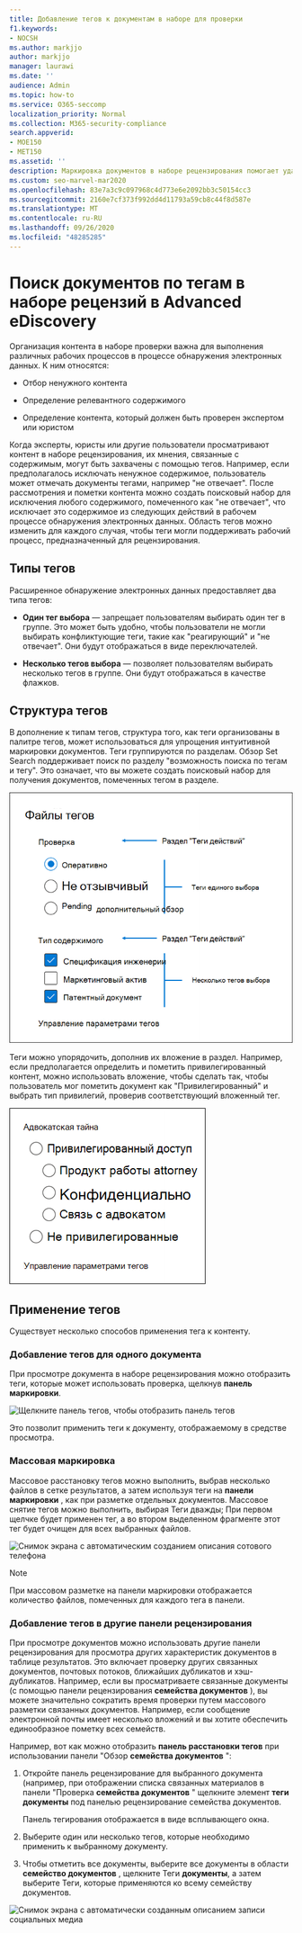 ```yaml
---
title: Добавление тегов к документам в наборе для проверки
f1.keywords:
- NOCSH
ms.author: markjjo
author: markjjo
manager: laurawi
ms.date: ''
audience: Admin
ms.topic: how-to
ms.service: O365-seccomp
localization_priority: Normal
ms.collection: M365-security-compliance
search.appverid:
- MOE150
- MET150
ms.assetid: ''
description: Маркировка документов в наборе рецензирования помогает удалить ненужные материалы и определить релевантный контент в расширенном случае обнаружения электронных данных.
ms.custom: seo-marvel-mar2020
ms.openlocfilehash: 83e7a3c9c097968c4d773e6e2092bb3c50154cc3
ms.sourcegitcommit: 2160e7cf373f992dd4d11793a59cb8c44f8d587e
ms.translationtype: MT
ms.contentlocale: ru-RU
ms.lasthandoff: 09/26/2020
ms.locfileid: "48285285"
---
```

# <a name="tag-documents-in-a-review-set-in-advanced-ediscovery"></a>Поиск документов по тегам в наборе рецензий в Advanced eDiscovery

Организация контента в наборе проверки важна для выполнения различных рабочих процессов в процессе обнаружения электронных данных. К ним относятся:

- Отбор ненужного контента

- Определение релевантного содержимого
 
- Определение контента, который должен быть проверен экспертом или юристом

Когда эксперты, юристы или другие пользователи просматривают контент в наборе рецензирования, их мнения, связанные с содержимым, могут быть захвачены с помощью тегов. Например, если предполагалось исключать ненужное содержимое, пользователь может отмечать документы тегами, например "не отвечает". После рассмотрения и пометки контента можно создать поисковый набор для исключения любого содержимого, помеченного как "не отвечает", что исключает это содержимое из следующих действий в рабочем процессе обнаружения электронных данных. Область тегов можно изменить для каждого случая, чтобы теги могли поддерживать рабочий процесс, предназначенный для рецензирования.

## <a name="tag-types"></a>Типы тегов

Расширенное обнаружение электронных данных предоставляет два типа тегов:

- **Один тег выбора** — запрещает пользователям выбирать один тег в группе. Это может быть удобно, чтобы пользователи не могли выбирать конфликтующие теги, такие как "реагирующий" и "не отвечает". Они будут отображаться в виде переключателей.

- **Несколько тегов выбора** — позволяет пользователям выбирать несколько тегов в группе. Они будут отображаться в качестве флажков.

## <a name="tag-structure"></a>Структура тегов

В дополнение к типам тегов, структура того, как теги организованы в палитре тегов, может использоваться для упрощения интуитивной маркировки документов. Теги группируются по разделам. Обзор Set Search поддерживает поиск по разделу "возможность поиска по тегам и тегу". Это означает, что вы можете создать поисковый набор для получения документов, помеченных тегом в разделе.

![Разделы с тегами в панели тегов](../media/Tagtypes.png)

Теги можно упорядочить, дополнив их вложение в раздел. Например, если предполагается определить и пометить привилегированный контент, можно использовать вложение, чтобы сделать так, чтобы пользователь мог пометить документ как "Привилегированный" и выбрать тип привилегий, проверив соответствующий вложенный тег.

![Вложенные теги в разделе тегов](../media/Nestingtags.png)

## <a name="applying-tags"></a>Применение тегов

Существует несколько способов применения тега к контенту.

### <a name="tagging-a-single-document"></a>Добавление тегов для одного документа

При просмотре документа в наборе рецензирования можно отобразить теги, которые может использовать проверка, щелкнув **панель маркировки**.

![Щелкните панель тегов, чтобы отобразить панель тегов](../media/Singledoctag.png)

Это позволит применить теги к документу, отображаемому в средстве просмотра.

### <a name="bulk-tagging"></a>Массовая маркировка

Массовое расстановку тегов можно выполнить, выбрав несколько файлов в сетке результатов, а затем используя теги на **панели маркировки** , как при разметке отдельных документов. Массовое снятие тегов можно выполнить, выбирая Теги дважды; При первом щелчке будет применен тег, а во втором выделенном фрагменте этот тег будет очищен для всех выбранных файлов.

![Снимок экрана с автоматическим созданием описания сотового телефона](../media/Bulktag.png)

> [!NOTE]
> При массовом разметке на панели маркировки отображается количество файлов, помеченных для каждого тега в панели.

### <a name="tagging-in-other-review-panels"></a>Добавление тегов в другие панели рецензирования

При просмотре документов можно использовать другие панели рецензирования для просмотра других характеристик документов в таблице результатов. Это включает проверку других связанных документов, почтовых потоков, ближайших дубликатов и хэш-дубликатов. Например, если вы просматриваете связанные документы (с помощью панели рецензирования **семейства документов** ), вы можете значительно сократить время проверки путем массового разметки связанных документов. Например, если сообщение электронной почты имеет несколько вложений и вы хотите обеспечить единообразное пометку всех семейств.

Например, вот как можно отобразить **панель расстановки тегов** при использовании панели "Обзор **семейства документов** ":

1. Откройте панель рецензирование для выбранного документа (например, при отображении списка связанных материалов в панели "Проверка **семейства документов** " щелкните элемент **теги документы** под панелью рецензирование семейства документов.

   Панель тегирования отображается в виде всплывающего окна.

2. Выберите один или несколько тегов, которые необходимо применить к выбранному документу. 

3. Чтобы отметить все документы, выберите все документы в области **семейство документов** , щелкните Теги **документы**, а затем выберите Теги, которые применяются ко всему семейству документов.

![Снимок экрана с автоматически созданным описанием записи социальных медиа](../media/Relatedtag.png)
